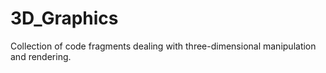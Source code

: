 # 3D_Graphics
Collection of code fragments dealing with three-dimensional manipulation and rendering.
